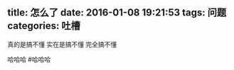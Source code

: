 title: 怎么了
date: 2016-01-08 19:21:53
tags: 问题
categories: 吐槽
---

真的是搞不懂 实在是搞不懂 完全搞不懂
<!--more-->
哈哈哈
#哈哈哈
